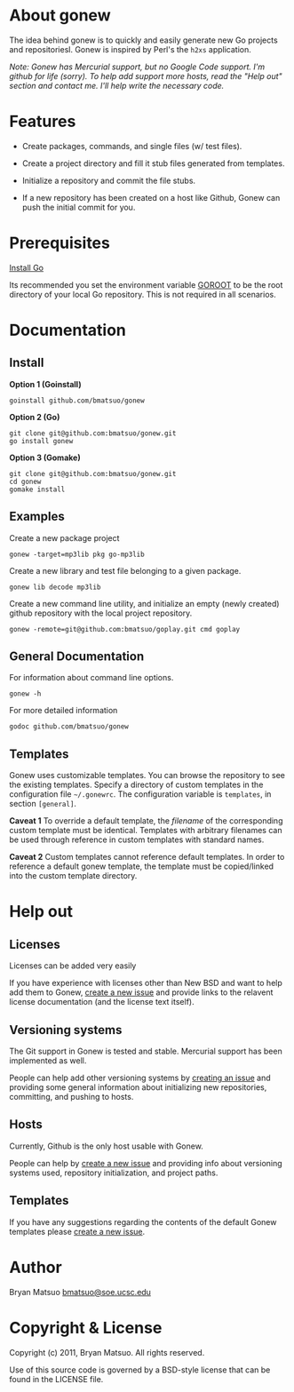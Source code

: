 [install go]: http://golang.org/doc/install.html "Install Go" 
[go environment]: http://golang.org/doc/install.html#environment "Go environment"

[issues]: https://github.com/bmatsuo/gonew/issues "Github issues"

About gonew
===========

The idea behind gonew is to quickly and easily generate new Go projects
and repositoriesl. Gonew is inspired by Perl's the `h2xs` application.

*Note: Gonew has Mercurial support, but no Google Code support. I'm github for
life (sorry). To help add support more hosts, read the "Help out" section and
contact me. I'll help write the necessary code.*

Features
========

- Create packages, commands, and single files (w/ test files).

- Create a project directory and fill it stub files generated from templates.

- Initialize a repository and commit the file stubs.

- If a new repository has been created on a host like Github, Gonew can push
the initial commit for you.

Prerequisites
=============

[Install Go](http://golang.org/doc/install.html) 

Its recommended you set the environment variable [GOROOT][go environment] to be
the root directory of your local Go repository. This is not required in all
scenarios.


Documentation
=============
Install
-------

**Option 1 (Goinstall)**

    goinstall github.com/bmatsuo/gonew

**Option 2 (Go)**

    git clone git@github.com:bmatsuo/gonew.git
    go install gonew

**Option 3 (Gomake)**

    git clone git@github.com:bmatsuo/gonew.git
    cd gonew
    gomake install

Examples
--------

Create a new package project

    gonew -target=mp3lib pkg go-mp3lib

Create a new library and test file belonging to a given package.

    gonew lib decode mp3lib

Create a new command line utility, and initialize an empty (newly
created) github repository with the local project repository.

    gonew -remote=git@github.com:bmatsuo/goplay.git cmd goplay

General Documentation
---------------------

For information about command line options.

    gonew -h

For more detailed information

    godoc github.com/bmatsuo/gonew

Templates
---------

Gonew uses customizable templates. You can browse the repository to see the
existing templates. Specify a directory of custom templates in the configuration
file `~/.gonewrc`. The configuration variable is `templates`, in section
`[general]`.

**Caveat 1** To override a default template, the *filename* of the corresponding
custom template must be identical. Templates with arbitrary filenames can be used
through reference in custom templates with standard names.

**Caveat 2** Custom templates cannot reference default templates. In order to
reference a default gonew template, the template must be copied/linked into the
custom template directory.

Help out
========

Licenses
--------

Licenses can be added very easily

If you have experience with licenses other than New BSD and want to help add
them to Gonew, [create a new issue][issues] and provide links to the relavent
license documentation (and the license text itself).

Versioning systems
------------------

The Git support in Gonew is tested and stable. Mercurial support has been
implemented as well.

People can help add other versioning systems by [creating an issue][issues] and
providing some general information about initializing new repositories,
committing, and pushing to hosts.

Hosts
-----

Currently, Github is the only host usable with Gonew.

People can help by [create a new issue][issues] and providing info about
versioning systems used, repository initialization, and project paths.

Templates
---------

If you have any suggestions regarding the contents of the default Gonew templates
please [create a new issue][issues].

Author
======

Bryan Matsuo <bmatsuo@soe.ucsc.edu>

Copyright & License
===================

Copyright (c) 2011, Bryan Matsuo.
All rights reserved.

Use of this source code is governed by a BSD-style license that can be
found in the LICENSE file.
